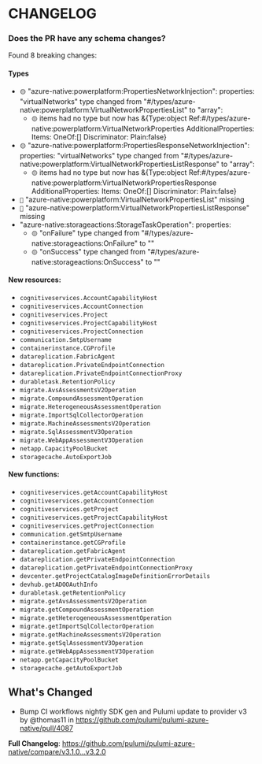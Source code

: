 # CHANGELOG

### Does the PR have any schema changes?

Found 8 breaking changes:

#### Types
- `🟡` "azure-native:powerplatform:PropertiesNetworkInjection": properties: "virtualNetworks" type changed from "#/types/azure-native:powerplatform:VirtualNetworkPropertiesList" to "array":
    - `🟡` items had no type but now has &{Type:object Ref:#/types/azure-native:powerplatform:VirtualNetworkProperties AdditionalProperties:<nil> Items:<nil> OneOf:[] Discriminator:<nil> Plain:false}
- `🟡` "azure-native:powerplatform:PropertiesResponseNetworkInjection": properties: "virtualNetworks" type changed from "#/types/azure-native:powerplatform:VirtualNetworkPropertiesListResponse" to "array":
    - `🟡` items had no type but now has &{Type:object Ref:#/types/azure-native:powerplatform:VirtualNetworkPropertiesResponse AdditionalProperties:<nil> Items:<nil> OneOf:[] Discriminator:<nil> Plain:false}
- `🔴` "azure-native:powerplatform:VirtualNetworkPropertiesList" missing
- `🔴` "azure-native:powerplatform:VirtualNetworkPropertiesListResponse" missing
- "azure-native:storageactions:StorageTaskOperation": properties:
    - `🟡` "onFailure" type changed from "#/types/azure-native:storageactions:OnFailure" to ""
    - `🟡` "onSuccess" type changed from "#/types/azure-native:storageactions:OnSuccess" to ""

#### New resources:

- `cognitiveservices.AccountCapabilityHost`
- `cognitiveservices.AccountConnection`
- `cognitiveservices.Project`
- `cognitiveservices.ProjectCapabilityHost`
- `cognitiveservices.ProjectConnection`
- `communication.SmtpUsername`
- `containerinstance.CGProfile`
- `datareplication.FabricAgent`
- `datareplication.PrivateEndpointConnection`
- `datareplication.PrivateEndpointConnectionProxy`
- `durabletask.RetentionPolicy`
- `migrate.AvsAssessmentsV2Operation`
- `migrate.CompoundAssessmentOperation`
- `migrate.HeterogeneousAssessmentOperation`
- `migrate.ImportSqlCollectorOperation`
- `migrate.MachineAssessmentsV2Operation`
- `migrate.SqlAssessmentV3Operation`
- `migrate.WebAppAssessmentV3Operation`
- `netapp.CapacityPoolBucket`
- `storagecache.AutoExportJob`

#### New functions:

- `cognitiveservices.getAccountCapabilityHost`
- `cognitiveservices.getAccountConnection`
- `cognitiveservices.getProject`
- `cognitiveservices.getProjectCapabilityHost`
- `cognitiveservices.getProjectConnection`
- `communication.getSmtpUsername`
- `containerinstance.getCGProfile`
- `datareplication.getFabricAgent`
- `datareplication.getPrivateEndpointConnection`
- `datareplication.getPrivateEndpointConnectionProxy`
- `devcenter.getProjectCatalogImageDefinitionErrorDetails`
- `devhub.getADOOAuthInfo`
- `durabletask.getRetentionPolicy`
- `migrate.getAvsAssessmentsV2Operation`
- `migrate.getCompoundAssessmentOperation`
- `migrate.getHeterogeneousAssessmentOperation`
- `migrate.getImportSqlCollectorOperation`
- `migrate.getMachineAssessmentsV2Operation`
- `migrate.getSqlAssessmentV3Operation`
- `migrate.getWebAppAssessmentV3Operation`
- `netapp.getCapacityPoolBucket`
- `storagecache.getAutoExportJob`

<!-- Release notes generated using configuration in .github/release.yml at v3.2.0 -->

## What's Changed
* Bump CI workflows nightly SDK gen and Pulumi update to provider v3 by @thomas11 in https://github.com/pulumi/pulumi-azure-native/pull/4087


**Full Changelog**: https://github.com/pulumi/pulumi-azure-native/compare/v3.1.0...v3.2.0